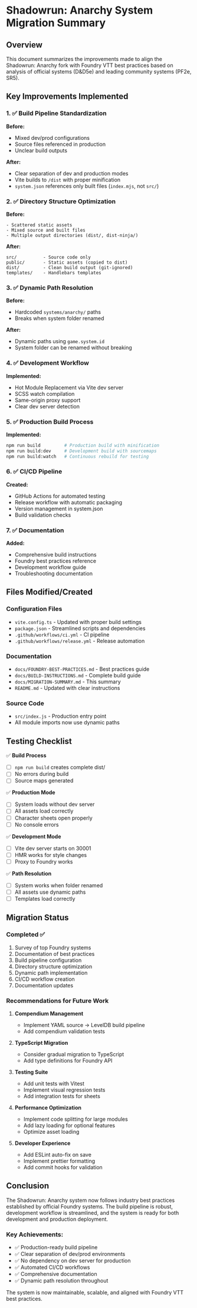 # Shadowrun: Anarchy System Migration Summary

## Overview

This document summarizes the improvements made to align the Shadowrun: Anarchy fork with Foundry VTT best practices based on analysis of official systems (D&D5e) and leading community systems (PF2e, SR5).

## Key Improvements Implemented

### 1. ✅ Build Pipeline Standardization

**Before:**

- Mixed dev/prod configurations
- Source files referenced in production
- Unclear build outputs

**After:**

- Clear separation of dev and production modes
- Vite builds to `/dist` with proper minification
- `system.json` references only built files (`index.mjs`, not `src/`)

### 2. ✅ Directory Structure Optimization

**Before:**

```
- Scattered static assets
- Mixed source and built files
- Multiple output directories (dist/, dist-ninja/)
```

**After:**

```
src/          - Source code only
public/       - Static assets (copied to dist)
dist/         - Clean build output (git-ignored)
templates/    - Handlebars templates
```

### 3. ✅ Dynamic Path Resolution

**Before:**

- Hardcoded `systems/anarchy/` paths
- Breaks when system folder renamed

**After:**

- Dynamic paths using `game.system.id`
- System folder can be renamed without breaking

### 4. ✅ Development Workflow

**Implemented:**

- Hot Module Replacement via Vite dev server
- SCSS watch compilation
- Same-origin proxy support
- Clear dev server detection

### 5. ✅ Production Build Process

**Implemented:**

```bash
npm run build         # Production build with minification
npm run build:dev     # Development build with sourcemaps
npm run build:watch   # Continuous rebuild for testing
```

### 6. ✅ CI/CD Pipeline

**Created:**

- GitHub Actions for automated testing
- Release workflow with automatic packaging
- Version management in system.json
- Build validation checks

### 7. ✅ Documentation

**Added:**

- Comprehensive build instructions
- Foundry best practices reference
- Development workflow guide
- Troubleshooting documentation

## Files Modified/Created

### Configuration Files

- `vite.config.ts` - Updated with proper build settings
- `package.json` - Streamlined scripts and dependencies
- `.github/workflows/ci.yml` - CI pipeline
- `.github/workflows/release.yml` - Release automation

### Documentation

- `docs/FOUNDRY-BEST-PRACTICES.md` - Best practices guide
- `docs/BUILD-INSTRUCTIONS.md` - Complete build guide
- `docs/MIGRATION-SUMMARY.md` - This summary
- `README.md` - Updated with clear instructions

### Source Code

- `src/index.js` - Production entry point
- All module imports now use dynamic paths

## Testing Checklist

✅ **Build Process**

- [ ] `npm run build` creates complete dist/
- [ ] No errors during build
- [ ] Source maps generated

✅ **Production Mode**

- [ ] System loads without dev server
- [ ] All assets load correctly
- [ ] Character sheets open properly
- [ ] No console errors

✅ **Development Mode**

- [ ] Vite dev server starts on 30001
- [ ] HMR works for style changes
- [ ] Proxy to Foundry works

✅ **Path Resolution**

- [ ] System works when folder renamed
- [ ] All assets use dynamic paths
- [ ] Templates load correctly

## Migration Status

### Completed ✅

1. Survey of top Foundry systems
2. Documentation of best practices
3. Build pipeline configuration
4. Directory structure optimization
5. Dynamic path implementation
6. CI/CD workflow creation
7. Documentation updates

### Recommendations for Future Work

1. **Compendium Management**
   - Implement YAML source → LevelDB build pipeline
   - Add compendium validation tests

2. **TypeScript Migration**
   - Consider gradual migration to TypeScript
   - Add type definitions for Foundry API

3. **Testing Suite**
   - Add unit tests with Vitest
   - Implement visual regression tests
   - Add integration tests for sheets

4. **Performance Optimization**
   - Implement code splitting for large modules
   - Add lazy loading for optional features
   - Optimize asset loading

5. **Developer Experience**
   - Add ESLint auto-fix on save
   - Implement prettier formatting
   - Add commit hooks for validation

## Conclusion

The Shadowrun: Anarchy system now follows industry best practices established by official Foundry systems. The build pipeline is robust, development workflow is streamlined, and the system is ready for both development and production deployment.

### Key Achievements:

- ✅ Production-ready build pipeline
- ✅ Clear separation of dev/prod environments
- ✅ No dependency on dev server for production
- ✅ Automated CI/CD workflows
- ✅ Comprehensive documentation
- ✅ Dynamic path resolution throughout

The system is now maintainable, scalable, and aligned with Foundry VTT best practices.
